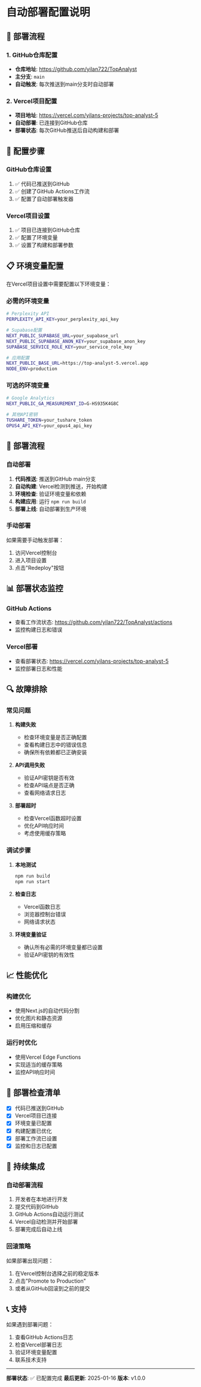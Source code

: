 # 自动部署配置说明

## 🚀 部署流程

### 1. GitHub仓库配置
- **仓库地址**: https://github.com/yilan722/TopAnalyst
- **主分支**: `main`
- **自动触发**: 每次推送到main分支时自动部署

### 2. Vercel项目配置
- **项目地址**: https://vercel.com/yilans-projects/top-analyst-5
- **自动部署**: 已连接到GitHub仓库
- **部署状态**: 每次GitHub推送后自动构建和部署

## 🔧 配置步骤

### GitHub仓库设置
1. ✅ 代码已推送到GitHub
2. ✅ 创建了GitHub Actions工作流
3. ✅ 配置了自动部署触发器

### Vercel项目设置
1. ✅ 项目已连接到GitHub仓库
2. ✅ 配置了环境变量
3. ✅ 设置了构建和部署参数

## 📋 环境变量配置

在Vercel项目设置中需要配置以下环境变量：

### 必需的环境变量
```bash
# Perplexity API
PERPLEXITY_API_KEY=your_perplexity_api_key

# Supabase配置
NEXT_PUBLIC_SUPABASE_URL=your_supabase_url
NEXT_PUBLIC_SUPABASE_ANON_KEY=your_supabase_anon_key
SUPABASE_SERVICE_ROLE_KEY=your_service_role_key

# 应用配置
NEXT_PUBLIC_BASE_URL=https://top-analyst-5.vercel.app
NODE_ENV=production
```

### 可选的环境变量
```bash
# Google Analytics
NEXT_PUBLIC_GA_MEASUREMENT_ID=G-HS935K4G8C

# 其他API密钥
TUSHARE_TOKEN=your_tushare_token
OPUS4_API_KEY=your_opus4_api_key
```

## 🚀 部署流程

### 自动部署
1. **代码推送**: 推送到GitHub main分支
2. **自动构建**: Vercel检测到推送，开始构建
3. **环境检查**: 验证环境变量和依赖
4. **构建应用**: 运行 `npm run build`
5. **部署上线**: 自动部署到生产环境

### 手动部署
如果需要手动触发部署：
1. 访问Vercel控制台
2. 进入项目设置
3. 点击"Redeploy"按钮

## 📊 部署状态监控

### GitHub Actions
- 查看工作流状态: https://github.com/yilan722/TopAnalyst/actions
- 监控构建日志和错误

### Vercel部署
- 查看部署状态: https://vercel.com/yilans-projects/top-analyst-5
- 监控部署日志和性能

## 🔍 故障排除

### 常见问题

1. **构建失败**
   - 检查环境变量是否正确配置
   - 查看构建日志中的错误信息
   - 确保所有依赖都已正确安装

2. **API调用失败**
   - 验证API密钥是否有效
   - 检查API端点是否正确
   - 查看网络请求日志

3. **部署超时**
   - 检查Vercel函数超时设置
   - 优化API响应时间
   - 考虑使用缓存策略

### 调试步骤

1. **本地测试**
   ```bash
   npm run build
   npm run start
   ```

2. **检查日志**
   - Vercel函数日志
   - 浏览器控制台错误
   - 网络请求状态

3. **环境变量验证**
   - 确认所有必需的环境变量都已设置
   - 验证API密钥的有效性

## 📈 性能优化

### 构建优化
- 使用Next.js的自动代码分割
- 优化图片和静态资源
- 启用压缩和缓存

### 运行时优化
- 使用Vercel Edge Functions
- 实现适当的缓存策略
- 监控API响应时间

## 🎯 部署检查清单

- [x] 代码已推送到GitHub
- [x] Vercel项目已连接
- [x] 环境变量已配置
- [x] 构建配置已优化
- [x] 部署工作流已设置
- [x] 监控和日志已配置

## 🔄 持续集成

### 自动部署流程
1. 开发者在本地进行开发
2. 提交代码到GitHub
3. GitHub Actions自动运行测试
4. Vercel自动检测并开始部署
5. 部署完成后自动上线

### 回滚策略
如果部署出现问题：
1. 在Vercel控制台选择之前的稳定版本
2. 点击"Promote to Production"
3. 或者从GitHub回滚到之前的提交

## 📞 支持

如果遇到部署问题：
1. 查看GitHub Actions日志
2. 检查Vercel部署日志
3. 验证环境变量配置
4. 联系技术支持

---

**部署状态**: ✅ 已配置完成
**最后更新**: 2025-01-16
**版本**: v1.0.0
